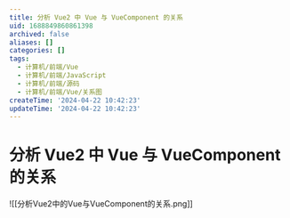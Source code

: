 ```yaml
---
title: 分析 Vue2 中 Vue 与 VueComponent 的关系
uid: 1688849860861398
archived: false
aliases: []
categories: []
tags:
  - 计算机/前端/Vue
  - 计算机/前端/JavaScript
  - 计算机/前端/源码
  - 计算机/前端/Vue/关系图
createTime: '2024-04-22 10:42:23'
updateTime: '2024-04-22 10:42:23'
---
```


# 分析 Vue2 中 Vue 与 VueComponent 的关系

![[分析Vue2中的Vue与VueComponent的关系.png]]
